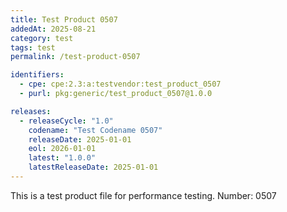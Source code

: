 ```yaml
---
title: Test Product 0507
addedAt: 2025-08-21
category: test
tags: test
permalink: /test-product-0507

identifiers:
  - cpe: cpe:2.3:a:testvendor:test_product_0507
  - purl: pkg:generic/test_product_0507@1.0.0

releases:
  - releaseCycle: "1.0"
    codename: "Test Codename 0507"
    releaseDate: 2025-01-01
    eol: 2026-01-01
    latest: "1.0.0"
    latestReleaseDate: 2025-01-01
---
```


This is a test product file for performance testing. Number: 0507
